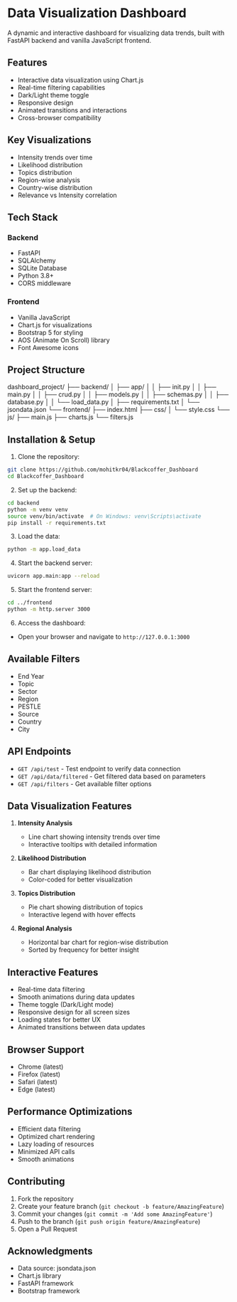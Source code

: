# Data Visualization Dashboard

A dynamic and interactive dashboard for visualizing data trends, built with FastAPI backend and vanilla JavaScript frontend.

## Features

- Interactive data visualization using Chart.js
- Real-time filtering capabilities
- Dark/Light theme toggle
- Responsive design
- Animated transitions and interactions
- Cross-browser compatibility

## Key Visualizations

- Intensity trends over time
- Likelihood distribution
- Topics distribution
- Region-wise analysis
- Country-wise distribution
- Relevance vs Intensity correlation

## Tech Stack

### Backend
- FastAPI
- SQLAlchemy
- SQLite Database
- Python 3.8+
- CORS middleware

### Frontend
- Vanilla JavaScript
- Chart.js for visualizations
- Bootstrap 5 for styling
- AOS (Animate On Scroll) library
- Font Awesome icons

## Project Structure
dashboard_project/
├── backend/
│ ├── app/
│ │ ├── init.py
│ │ ├── main.py
│ │ ├── crud.py
│ │ ├── models.py
│ │ ├── schemas.py
│ │ ├── database.py
│ │ └── load_data.py
│ ├── requirements.txt
│ └── jsondata.json
└── frontend/
├── index.html
├── css/
│ └── style.css
└── js/
├── main.js
├── charts.js
└── filters.js

## Installation & Setup

1. Clone the repository:
```bash
git clone https://github.com/mohitkr04/Blackcoffer_Dashboard
cd Blackcoffer_Dashboard
```

2. Set up the backend:
```bash
cd backend
python -m venv venv
source venv/bin/activate  # On Windows: venv\Scripts\activate
pip install -r requirements.txt
```

3. Load the data:
```bash
python -m app.load_data
```

4. Start the backend server:
```bash
uvicorn app.main:app --reload
```

5. Start the frontend server:
```bash
cd ../frontend
python -m http.server 3000
```

6. Access the dashboard:
- Open your browser and navigate to `http://127.0.0.1:3000`

## Available Filters

- End Year
- Topic
- Sector
- Region
- PESTLE
- Source
- Country
- City

## API Endpoints

- `GET /api/test` - Test endpoint to verify data connection
- `GET /api/data/filtered` - Get filtered data based on parameters
- `GET /api/filters` - Get available filter options

## Data Visualization Features

1. **Intensity Analysis**
   - Line chart showing intensity trends over time
   - Interactive tooltips with detailed information

2. **Likelihood Distribution**
   - Bar chart displaying likelihood distribution
   - Color-coded for better visualization

3. **Topics Distribution**
   - Pie chart showing distribution of topics
   - Interactive legend with hover effects

4. **Regional Analysis**
   - Horizontal bar chart for region-wise distribution
   - Sorted by frequency for better insight

## Interactive Features

- Real-time data filtering
- Smooth animations during data updates
- Theme toggle (Dark/Light mode)
- Responsive design for all screen sizes
- Loading states for better UX
- Animated transitions between data updates

## Browser Support

- Chrome (latest)
- Firefox (latest)
- Safari (latest)
- Edge (latest)

## Performance Optimizations

- Efficient data filtering
- Optimized chart rendering
- Lazy loading of resources
- Minimized API calls
- Smooth animations

## Contributing

1. Fork the repository
2. Create your feature branch (`git checkout -b feature/AmazingFeature`)
3. Commit your changes (`git commit -m 'Add some AmazingFeature'`)
4. Push to the branch (`git push origin feature/AmazingFeature`)
5. Open a Pull Request


## Acknowledgments

- Data source: jsondata.json
- Chart.js library
- FastAPI framework
- Bootstrap framework

